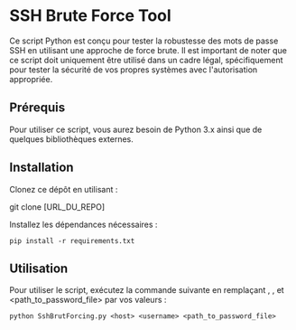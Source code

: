 # SSH Brute Force Tool

Ce script Python est conçu pour tester la robustesse des mots de passe SSH en utilisant une approche de force brute. Il est important de noter que ce script doit uniquement être utilisé dans un cadre légal, spécifiquement pour tester la sécurité de vos propres systèmes avec l'autorisation appropriée.

## Prérequis

Pour utiliser ce script, vous aurez besoin de Python 3.x ainsi que de quelques bibliothèques externes.

## Installation

Clonez ce dépôt en utilisant :


git clone [URL_DU_REPO]

Installez les dépendances nécessaires :

```pip install -r requirements.txt```

## Utilisation
Pour utiliser le script, exécutez la commande suivante en remplaçant <host>, <username>, et <path_to_password_file> par vos valeurs :

```python SshBrutForcing.py <host> <username> <path_to_password_file>```
